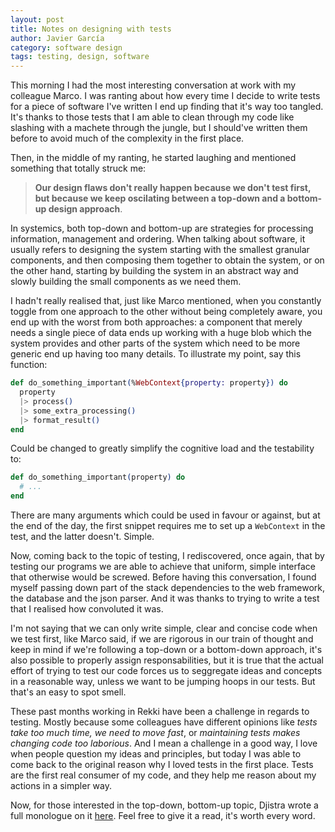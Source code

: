 ```yaml
---
layout: post
title: Notes on designing with tests
author: Javier García
category: software design
tags: testing, design, software
---
```


This morning I had the most interesting conversation at work with my colleague
Marco. I was ranting about how every time I decide to write tests for a piece
of software I've written I end up finding that it's way too tangled. It's thanks
to those tests that I am able to clean through my code like slashing with a
machete through the jungle, but I should've written them before to avoid much of
the complexity in the first place.

Then, in the middle of my ranting, he started laughing and mentioned something
that totally struck me:

> **Our design flaws don't really happen because we don't test first, but
> because we keep oscilating between a top-down and a bottom-up design approach**.

In systemics, both top-down and bottom-up are strategies for processing
information, management and ordering. When talking about software, it usually
refers to designing the system starting with the smallest granular components,
and then composing them together to obtain the system, or on the other hand,
starting by building the system in an abstract way and slowly building the
small components as we need them.

I hadn't really realised that, just like Marco mentioned, when you constantly
toggle from one approach to the other without being completely aware, you end
up with the worst from both approaches: a component that merely needs a single
piece of data ends up working with a huge blob which the system provides and
other parts of the system which need to be more generic end up having too many
details. To illustrate my point, say this function:

```elixir
def do_something_important(%WebContext{property: property}) do
  property
  |> process()
  |> some_extra_processing()
  |> format_result()
end
```

Could be changed to greatly simplify the cognitive load and the testability to:

```elixir
def do_something_important(property) do
  # ...
end
```

There are many arguments which could be used in favour or against, but at the
end of the day, the first snippet requires me to set up a `WebContext` in the
test, and the latter doesn't.  Simple.

Now, coming back to the topic of testing, I rediscovered, once again, that by
testing our programs we are able to achieve that uniform, simple interface that
otherwise would be screwed.  Before having this conversation, I found myself
passing down part of the stack dependencies to the web framework, the database
and the json parser. And it was thanks to trying to write a test that I
realised how convoluted it was.

I'm not saying that we can only write simple, clear and concise code when we
test first, like Marco said, if we are rigorous in our train of thought and
keep in mind if we're following a top-down or a bottom-down approach, it's also
possible to properly assign responsabilities, but it is true that the actual
effort of trying to test our code forces us to seggregate ideas and concepts in
a reasonable way, unless we want to be jumping hoops in our tests. But that's
an easy to spot smell.

These past months working in Rekki have been a challenge in regards to testing.
Mostly because some colleagues have different opinions like _tests take too
much time, we need to move fast_, or _maintaining tests makes changing code too
laborious_. And I mean a challenge in a good way, I love when people question
my ideas and principles, but today I was able to come back to the original
reason why I loved tests in the first place. Tests are the first real consumer
of my code, and they help me reason about my actions in a simpler way.

Now, for those interested in the top-down, bottom-up topic, Djistra wrote a
full monologue on it [here][0]. Feel free to give it a read, it's worth every
word.

[0]: https://www.cs.utexas.edu/users/EWD/ewd02xx/EWD249.PDF

